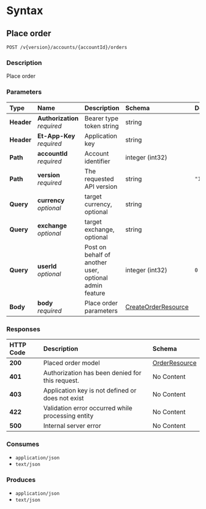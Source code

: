# Syntax

## Place order

```text
POST /v{version}/accounts/{accountId}/orders
```

### Description

Place order

### Parameters

| Type | Name | Description | Schema | Default |
| :--- | :--- | :--- | :--- | :--- |
| **Header** | **Authorization**   _required_ | Bearer type token string | string |  |
| **Header** | **Et-App-Key**   _required_ | Application key | string |  |
| **Path** | **accountId**   _required_ | Account identifier | integer \(int32\) |  |
| **Path** | **version**   _required_ | The requested API version | string | `"1.0"` |
| **Query** | **currency**   _optional_ | target currency, optional | string |  |
| **Query** | **exchange**   _optional_ | target exchange, optional | string |  |
| **Query** | **userId**   _optional_ | Post on behalf of another user, optional admin feature | integer \(int32\) | `0` |
| **Body** | **body**   _required_ | Place order parameters | [CreateOrderResource](../../definitions.md#createorderresource) |  |

### Responses

| HTTP Code | Description | Schema |
| :--- | :--- | :--- |
| **200** | Placed order model | [OrderResource](../../definitions.md#orderresource) |
| **401** | Authorization has been denied for this request. | No Content |
| **403** | Application key is not defined or does not exist | No Content |
| **422** | Validation error occurred while processing entity | No Content |
| **500** | Internal server error | No Content |

### Consumes

* `application/json`
* `text/json`

### Produces

* `application/json`
* `text/json`

